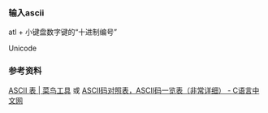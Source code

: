 ### 输入ascii
atl + 小键盘数字键的“十进制编号”

Unicode

### 参考资料
[ASCII 表 | 菜鸟工具](https://www.jyshare.com/front-end/6318/) 或 [ASCII码对照表，ASCII码一览表（非常详细） - C语言中文网](https://c.biancheng.net/c/ascii/)

